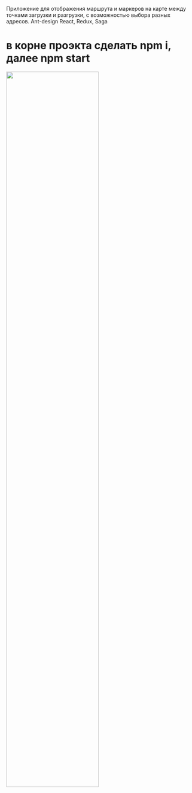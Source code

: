 Приложение для отображения маршрута и маркеров на карте между точками загрузки и разгрузки, с возможностью выбора разных адресов.
Ant-design
React, Redux, Saga
# в корне проэкта сделать npm i, далее npm start
<img src="https://user-images.githubusercontent.com/91464463/166326005-997e5fe2-b456-4eb9-bf7b-2cad236805a2.png" width=70%>

